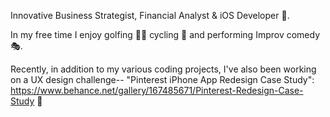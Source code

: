 Innovative Business Strategist, Financial Analyst & iOS Developer 📱. 

In my free time I enjoy golfing 🏌️‍♂️ cycling 🚴 and performing Improv comedy 🎭. 

Recently, in addition to my various coding projects, I've also been working 
on a UX design challenge-- "Pinterest iPhone App Redesign Case Study":
https://www.behance.net/gallery/167485671/Pinterest-Redesign-Case-Study 📕

